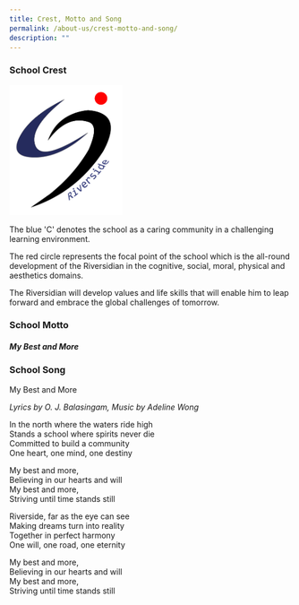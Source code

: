 ```yaml
---
title: Crest, Motto and Song
permalink: /about-us/crest-motto-and-song/
description: ""
---
```

### School Crest

<img style="width:40%" src="/images/riverside%20ss_logo%20transparent%20bg.png">

The blue 'C' denotes the school as a caring community in a challenging learning environment.  
  
The red circle represents the focal point of the school which is the all-round development of the Riversidian in the cognitive, social, moral, physical and aesthetics domains.  
  
The Riversidian will develop values and life skills that will enable him to leap forward and embrace the global challenges of tomorrow.

### School Motto

<h5><i>My Best and More</i></h5>

### School Song

My Best and More

<i>Lyrics by O. J. Balasingam, Music by Adeline Wong</i>

  

In the north where the waters ride high <br>
Stands a school where spirits never die <br>
Committed to build a community <br>
One heart, one mind, one destiny

  

My best and more, <br>
Believing in our hearts and will <br>
My best and more, <br>
Striving until time stands still

  

Riverside, far as the eye can see <br>
Making dreams turn into reality <br>
Together in perfect harmony <br>
One will, one road, one eternity

  

My best and more, <br>
Believing in our hearts and will <br>
My best and more, <br>
Striving until time stands still